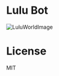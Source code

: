 # Lulu Bot
![LuluWorldImage](https://sun9-25.userapi.com/-2A4pD_GrGccJoDVVHp0PmEZ9eGyza7iRF3w4w/OzUaU38Gi8E.jpg)
# License
MIT